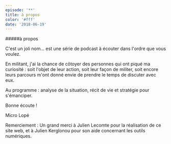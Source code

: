 ```yaml
---
episode: '**'
title: à propos
color: '#fff'
date: '2018-06-19'
---
```

\#####à propos

C'est un joli nom... est une série de podcast à écouter dans l'ordre que vous voulez.



En militant, j'ai la chance de côtoyer des personnes qui ont piqué ma curiosité : soit l'objet de leur action, soit leur façon de militer, soit encore leurs parcours m'ont donné envie de prendre le temps de discuter avec eux.



Au programme : analyse de la situation, récit de vie et stratégie pour s'émanciper.



Bonne écoute !

Micro Lopé



Remerciement : Un grand merci à Julien Lecomte pour la réalisation de ce site web, et à Julien Kerglonou pour son aide concernant les outils numériques.
